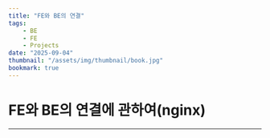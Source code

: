 ```yaml
---
title: "FE와 BE의 연결"
tags:
    - BE
    - FE
    - Projects
date: "2025-09-04"
thumbnail: "/assets/img/thumbnail/book.jpg"
bookmark: true
---
```


# FE와 BE의 연결에 관하여(nginx)
---



## 